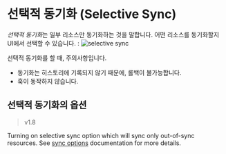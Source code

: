 # 선택적 동기화 (Selective Sync)

*선택적 동기화*는 일부 리소스만 동기화하는 것을 말합니다. 어떤 리소스를 동기화할지 UI에서 선택할 수 있습니다. :
![selective sync](../assets/selective-sync.png)

선택적 동기화를 할 때, 주의사항입니다.

* 동기화는 히스토리에 기록되지 않기 때문에, 롤백이 불가능합니다.
* 훅이 동작하지 않습니다.

## 선택적 동기화의 옵션

>v1.8

Turning on selective sync option which will sync only out-of-sync resources.
See [sync options](sync-options.md#selective-sync) documentation for more details.
